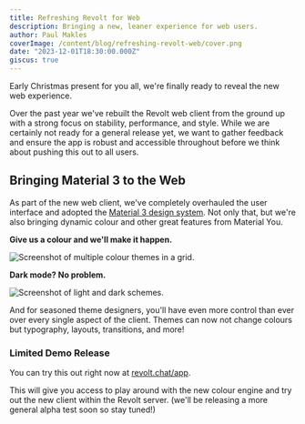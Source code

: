 ```yaml
---
title: Refreshing Revolt for Web
description: Bringing a new, leaner experience for web users.
author: Paul Makles
coverImage: /content/blog/refreshing-revolt-web/cover.png
date: "2023-12-01T18:30:00.000Z"
giscus: true
---
```


Early Christmas present for you all, we're finally ready to reveal the new web experience.

Over the past year we've rebuilt the Revolt web client from the ground up with a strong focus on stability, performance, and style. While we are certainly not ready for a general release yet, we want to gather feedback and ensure the app is robust and accessible throughout before we think about pushing this out to all users.

## Bringing Material 3 to the Web

As part of the new web client, we've completely overhauled the user interface and adopted the [Material 3 design system](https://m3.material.io/). Not only that, but we're also bringing dynamic colour and other great features from Material You.

**Give us a colour and we'll make it happen.**

![Screenshot of multiple colour themes in a grid.](/content/blog/refreshing-revolt-web/material-you-grid.png)

**Dark mode? No problem.**

![Screenshot of light and dark schemes.](/content/blog/refreshing-revolt-web/material-you-triangle.png)

And for seasoned theme designers, you'll have even more control than ever over every single aspect of the client. Themes can now not change colours but typography, layouts, transitions, and more!

### Limited Demo Release

You can try this out right now at [revolt.chat/app](https://revolt.chat/app).

This will give you access to play around with the new colour engine and try out the new client within the Revolt server. (we'll be releasing a more general alpha test soon so stay tuned!)
